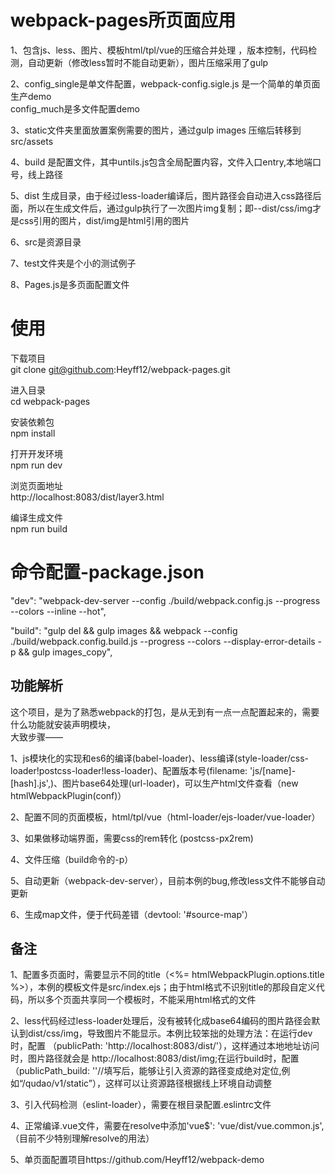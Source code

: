 # webpack-pages所页面应用
1、包含js、less、图片、模板html/tpl/vue的压缩合并处理 ，版本控制，代码检测，自动更新（修改less暂时不能自动更新），图片压缩采用了gulp  

2、config_single是单文件配置，webpack-config.sigle.js 是一个简单的单页面生产demo  
   config_much是多文件配置demo  

3、static文件夹里面放置案例需要的图片，通过gulp images 压缩后转移到src/assets  

4、build 是配置文件，其中untils.js包含全局配置内容，文件入口entry,本地端口号，线上路径  

5、dist 生成目录，由于经过less-loader编译后，图片路径会自动进入css路径后面，所以在生成文件后，通过gulp执行了一次图片img复制；即--dist/css/img才是css引用的图片，dist/img是html引用的图片 

6、src是资源目录  

7、test文件夹是个小的测试例子  

8、Pages.js是多页面配置文件  



# 使用 
下载项目  
git clone git@github.com:Heyff12/webpack-pages.git  

进入目录  
cd  webpack-pages  

安装依赖包  
npm install  

打开开发环境  
npm run dev  

浏览页面地址  
http://localhost:8083/dist/layer3.html  

编译生成文件  
npm run build  


# 命令配置-package.json  
"dev": "webpack-dev-server --config ./build/webpack.config.js --progress  --colors  --inline --hot",  

"build": "gulp del && gulp images && webpack --config ./build/webpack.config.build.js --progress  --colors  --display-error-details -p && gulp images_copy",  


## 功能解析 
这个项目，是为了熟悉webpack的打包，是从无到有一点一点配置起来的，需要什么功能就安装声明模块，  
大致步骤——  

1、js模块化的实现和es6的编译(babel-loader)、less编译(style-loader/css-loader!postcss-loader!less-loader)、配置版本号(filename: 'js/[name]-[hash].js',)、图片base64处理(url-loader)，可以生产html文件查看（new htmlWebpackPlugin(conf)）  

2、配置不同的页面模板，html/tpl/vue（html-loader/ejs-loader/vue-loader）  

3、如果做移动端界面，需要css的rem转化 (postcss-px2rem)  

4、文件压缩（build命令的-p）  

5、自动更新（webpack-dev-server），目前本例的bug,修改less文件不能够自动更新  

6、生成map文件，便于代码差错（devtool: '#source-map'）  



## 备注  
1、配置多页面时，需要显示不同的title（<%= htmlWebpackPlugin.options.title %>），本例的模板文件是src/index.ejs；由于html格式不识别title的那段自定义代码，所以多个页面共享同一个模板时，不能采用html格式的文件  

2、less代码经过less-loader处理后，没有被转化成base64编码的图片路径会默认到dist/css/img，导致图片不能显示。本例比较笨拙的处理方法：在运行dev时，配置 （publicPath: 'http://localhost:8083/dist/'），这样通过本地地址访问时，图片路径就会是 http://localhost:8083/dist/img;在运行build时，配置（publicPath_build: ''//填写后，能够让引入资源的路径变成绝对定位,例如“/qudao/v1/static”），这样可以让资源路径根据线上环境自动调整  

3、引入代码检测（eslint-loader），需要在根目录配置.eslintrc文件  

4、正常编译.vue文件，需要在resolve中添加'vue$': 'vue/dist/vue.common.js', （目前不少特别理解resolve的用法）  

5、单页面配置项目https://github.com/Heyff12/webpack-demo   











